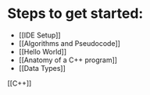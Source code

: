 
# Steps to get started:

- [[IDE Setup]]
- [[Algorithms and Pseudocode]]
- [[Hello World]]
- [[Anatomy of a C++ program]]
- [[Data Types]]


[[C++]]